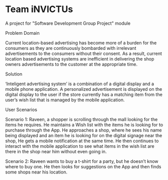 # Team iNVICTUs
A project for "Software Development Group Project" module 

Problem Domain 

Current location-based advertising has become more of a burden for the consumers as they are continuously bombarded with irrelevant advertisements to the consumers without their consent. As a result, current location based advertising systems are inefficient in delivering the shop owners advertisements to the customer at the appropriate time. 

Solution 

‘Inteligent advertising system’ is a combination of a digital display and a mobile phone application. A personalized advertisement is displayed on the digital display to the user if the store currently has a matching item from the user’s wish list that is managed by the mobile application. 

User Scenarios 

Scenario 1: 
Raveen, a shopper is scrolling through the mall looking for the items he requires. He maintains a Wish list with the items he is looking for to purchase through the App. He approaches a shop, where he sees his name being displayed and an item he is looking for on the digital signage near the shop, He gets a mobile notification at the same time. He then continues to interact with the mobile application to see what items in the wish list are there in the shop near him without even going in. 

Scenario 2: 
Raveen wants to buy a t-shirt for a party, but he doesn’t know where to buy one. He then looks for suggestions on the App and then finds some shops near his location. 
